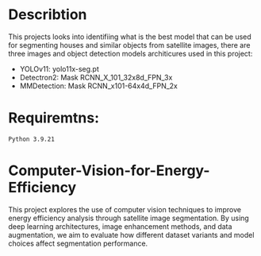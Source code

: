 # Describtion 
This projects looks into identifiing what is the best model that can be used for segmenting houses and similar objects from satellite images, there are three images and object detection models architicures used in this project: 
* YOLOv11: yolo11x-seg.pt
* Detectron2: Mask RCNN_X_101_32x8d_FPN_3x
* MMDetection: Mask RCNN_x101-64x4d_FPN_2x

# Requiremtns: 
```Python 3.9.21```

# Computer-Vision-for-Energy-Efficiency
This project explores the use of computer vision techniques to improve energy efficiency analysis through satellite image segmentation. By using deep learning architectures, image enhancement methods, and data augmentation, we aim to evaluate how different dataset variants and model choices affect segmentation performance.



